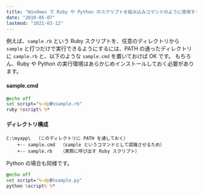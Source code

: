 ```yaml
---
title: "Windows で Ruby や Python のスクリプトを組み込みコマンドのように使用する"
date: "2010-05-07"
lastmod: "2021-03-12"
---
```


例えば、`sample.rb` という Ruby スクリプトを、任意のディレクトリから `sample` と打つだけで実行できるようにするには、PATH の通ったディレクトリに `sample.rb` と、以下のような `sample.cmd` を置いておけば OK です。
もちろん、Ruby や Python の実行環境はあらかじめインストールしておく必要があります。

#### sample.cmd

```bat
@echo off
set script="%~dp0%sample.rb"
ruby %script% %*
```

#### ディレクトリ構成

```
C:\myapp\  （このディレクトリに PATH を通しておく）
    +-- sample.cmd  （sample というコマンドとして認識させるため）
    +-- sample.rb   （実際に呼び出す Ruby スクリプト）
```

Python の場合も同様です。

```bat
@echo off
set script="%~dp0%sample.py"
python %script% %*
```

